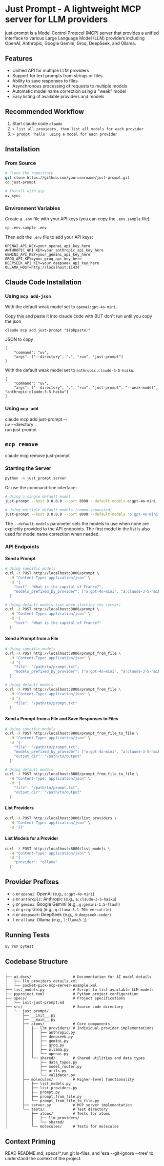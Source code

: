 # Just Prompt - A lightweight MCP server for LLM providers

just-prompt is a Model Control Protocol (MCP) server that provides a unified interface to various Large Language Model (LLM) providers including OpenAI, Anthropic, Google Gemini, Groq, DeepSeek, and Ollama.

## Features

- Unified API for multiple LLM providers
- Support for text prompts from strings or files
- Ability to save responses to files
- Asynchronous processing of requests to multiple models
- Automatic model name correction using a "weak" model
- Easy listing of available providers and models

## Recommended Workflow

1. Start claude code `claude`
2. `> list all providers, then list all models for each provider`
3. `> prompt 'hello' using a model for each provider`

## Installation

### From Source

```bash
# Clone the repository
git clone https://github.com/yourusername/just-prompt.git
cd just-prompt

# Install with pip
uv sync
```

### Environment Variables

Create a `.env` file with your API keys (you can copy the `.env.sample` file):

```bash
cp .env.sample .env
```

Then edit the `.env` file to add your API keys:

```
OPENAI_API_KEY=your_openai_api_key_here
ANTHROPIC_API_KEY=your_anthropic_api_key_here
GEMINI_API_KEY=your_gemini_api_key_here
GROQ_API_KEY=your_groq_api_key_here
DEEPSEEK_API_KEY=your_deepseek_api_key_here
OLLAMA_HOST=http://localhost:11434
```

## Claude Code Installation

### Using `mcp add-json`

With the default weak model set to `openai:gpt-4o-mini`.

Copy this and paste it into claude code with BUT don't run until you copy the json

```
claude mcp add just-prompt "$(pbpaste)"
```

JSON to copy

```
{
    "command": "uv",
    "args": ["--directory", ".", "run", "just-prompt"]
}
```

With the default weak model set to `anthropic:claude-3-5-haiku`.

```
{
    "command": "uv",
    "args": ["--directory", ".", "run", "just-prompt", "--weak-model", "anthropic:claude-3-5-haiku"]
}
```

### Using `mcp add`

claude mcp add just-prompt -- \
    uv --directory . \
    run just-prompt


## `mcp remove`

claude mcp remove just-prompt


### Starting the Server

```bash
python -m just_prompt.server
```

Or use the command-line interface:

```bash
# Using a single default model
just-prompt --host 0.0.0.0 --port 8000 --default-models o:gpt-4o-mini

# Using multiple default models (comma-separated)
just-prompt --host 0.0.0.0 --port 8000 --default-models "o:gpt-4o-mini,a:claude-3-5-haiku,g:gemini-1.5-flash"
```

The `--default-models` parameter sets the models to use when none are explicitly provided to the API endpoints. The first model in the list is also used for model name correction when needed.

### API Endpoints

#### Send a Prompt

```bash
# Using specific models
curl -X POST http://localhost:8000/prompt \
  -H "Content-Type: application/json" \
  -d '{
    "text": "What is the capital of France?",
    "models_prefixed_by_provider": ["o:gpt-4o-mini", "a:claude-3-5-haiku"]
  }'

# Using default models (set when starting the server)
curl -X POST http://localhost:8000/prompt \
  -H "Content-Type: application/json" \
  -d '{
    "text": "What is the capital of France?"
  }'
```

#### Send a Prompt from a File

```bash
# Using specific models
curl -X POST http://localhost:8000/prompt_from_file \
  -H "Content-Type: application/json" \
  -d '{
    "file": "/path/to/prompt.txt",
    "models_prefixed_by_provider": ["o:gpt-4o-mini", "a:claude-3-5-haiku"]
  }'

# Using default models
curl -X POST http://localhost:8000/prompt_from_file \
  -H "Content-Type: application/json" \
  -d '{
    "file": "/path/to/prompt.txt"
  }'
```

#### Send a Prompt from a File and Save Responses to Files

```bash
# Using specific models
curl -X POST http://localhost:8000/prompt_from_file_to_file \
  -H "Content-Type: application/json" \
  -d '{
    "file": "/path/to/prompt.txt",
    "models_prefixed_by_provider": ["o:gpt-4o-mini", "a:claude-3-5-haiku"],
    "output_dir": "/path/to/output"
  }'

# Using default models
curl -X POST http://localhost:8000/prompt_from_file_to_file \
  -H "Content-Type: application/json" \
  -d '{
    "file": "/path/to/prompt.txt",
    "output_dir": "/path/to/output"
  }'
```

#### List Providers

```bash
curl -X POST http://localhost:8000/list_providers \
  -H "Content-Type: application/json" \
  -d '{}'
```

#### List Models for a Provider

```bash
curl -X POST http://localhost:8000/list_models \
  -H "Content-Type: application/json" \
  -d '{
    "provider": "ollama"
  }'
```

## Provider Prefixes

- `o` or `openai`: OpenAI (e.g., `o:gpt-4o-mini`)
- `a` or `anthropic`: Anthropic (e.g., `a:claude-3-5-haiku`)
- `g` or `gemini`: Google Gemini (e.g., `g:gemini-1.5-flash`)
- `q` or `groq`: Groq (e.g., `q:llama-3.1-70b-versatile`)
- `d` or `deepseek`: DeepSeek (e.g., `d:deepseek-coder`)
- `l` or `ollama`: Ollama (e.g., `l:llama3.1`)

## Running Tests

```bash
uv run pytest
```

## Codebase Structure

```
.
├── ai_docs/                   # Documentation for AI model details
│   ├── llm_providers_details.xml
│   └── pocket-pick-mcp-server-example.xml
├── list_models.py             # Script to list available LLM models
├── pyproject.toml             # Python project configuration
├── specs/                     # Project specifications
│   └── init-just-prompt.md
├── src/                       # Source code directory
│   └── just_prompt/
│       ├── __init__.py
│       ├── __main__.py
│       ├── atoms/             # Core components
│       │   ├── llm_providers/ # Individual provider implementations
│       │   │   ├── anthropic.py
│       │   │   ├── deepseek.py
│       │   │   ├── gemini.py
│       │   │   ├── groq.py
│       │   │   ├── ollama.py
│       │   │   └── openai.py
│       │   └── shared/        # Shared utilities and data types
│       │       ├── data_types.py
│       │       ├── model_router.py
│       │       ├── utils.py
│       │       └── validator.py
│       ├── molecules/         # Higher-level functionality
│       │   ├── list_models.py
│       │   ├── list_providers.py
│       │   ├── prompt.py
│       │   ├── prompt_from_file.py
│       │   └── prompt_from_file_to_file.py
│       ├── server.py          # MCP server implementation
│       └── tests/             # Test directory
│           ├── atoms/         # Tests for atoms
│           │   ├── llm_providers/
│           │   └── shared/
│           └── molecules/     # Tests for molecules
```

## Context Priming
READ README.md, specs/*,run git ls-files, and 'eza --git-ignore --tree' to understand the context of the project.